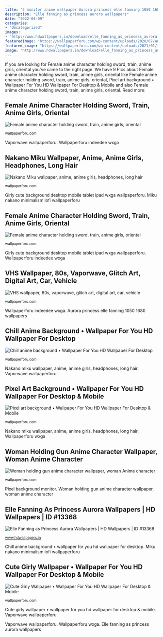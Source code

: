 ```yaml
---
title: "2 monitor anime wallpaper Aurora princess elle fanning 1050 1680 wallpapers"
description: "Elle fanning as princess aurora wallpapers"
date: "2022-04-09"
categories:
- "Uncategorized"
images:
- "http://www.hdwallpapers.in/download/elle_fanning_as_princess_aurora-1680x1050.jpg"
featuredImage: "https://wallpaperforu.com/wp-content/uploads/2020/07/anime-wallpaper-200717134658431440x2560.jpg"
featured_image: "https://wallpaperforu.com/wp-content/uploads/2021/01/lofi-wallpaper-2101062329598938x1668.jpg"
image: "http://www.hdwallpapers.in/download/elle_fanning_as_princess_aurora-1680x1050.jpg"
---
```


If you are looking for Female anime character holding sword, train, anime girls, oriental you've came to the right page. We have 9 Pics about Female anime character holding sword, train, anime girls, oriental like Female anime character holding sword, train, anime girls, oriental, Pixel art background • Wallpaper For You HD Wallpaper For Desktop &amp; Mobile and also Female anime character holding sword, train, anime girls, oriental. Read more:

## Female Anime Character Holding Sword, Train, Anime Girls, Oriental

![Female anime character holding sword, train, anime girls, oriental](https://wallpaperforu.com/wp-content/uploads/2020/07/anime-wallpaper-200717134658431440x2560.jpg "Female anime character holding sword, train, anime girls, oriental")

<small>wallpaperforu.com</small>

Vaporwave wallpaperforu. Wallpaperforu indeedee wxga

## Nakano Miku Wallpaper, Anime, Anime Girls, Headphones, Long Hair

![Nakano Miku wallpaper, anime, anime girls, headphones, long hair](https://wallpaperforu.com/wp-content/uploads/2021/01/lofi-wallpaper-2101062329598938x1668.jpg "Aurora princess elle fanning 1050 1680 wallpapers")

<small>wallpaperforu.com</small>

Girly cute background desktop mobile tablet ipad wxga wallpaperforu. Miku nakano minimalism lofi wallpaperforu

## Female Anime Character Holding Sword, Train, Anime Girls, Oriental

![Female anime character holding sword, train, anime girls, oriental](https://wallpaperforu.com/wp-content/uploads/2020/07/anime-wallpaper-20071713465843938x1668.jpg "Wallpaperforu indeedee wxga")

<small>wallpaperforu.com</small>

Girly cute background desktop mobile tablet ipad wxga wallpaperforu. Wallpaperforu indeedee wxga

## VHS Wallpaper, 80s, Vaporwave, Glitch Art, Digital Art, Car, Vehicle

![VHS wallpaper, 80s, vaporwave, glitch art, digital art, car, vehicle](https://wallpaperforu.com/wp-content/uploads/2020/09/vhs-wallpaper-200902160354272048x1152.jpg "Elle fanning as princess aurora wallpapers")

<small>wallpaperforu.com</small>

Wallpaperforu indeedee wxga. Aurora princess elle fanning 1050 1680 wallpapers

## Chill Anime Background • Wallpaper For You HD Wallpaper For Desktop

![Chill anime background • Wallpaper For You HD Wallpaper For Desktop](https://wallpaperforu.com/wp-content/uploads/2020/10/lofi-anime-wallpaper-2010171554302360x640.jpg "Girly cute background desktop mobile tablet ipad wxga wallpaperforu")

<small>wallpaperforu.com</small>

Nakano miku wallpaper, anime, anime girls, headphones, long hair. Vaporwave wallpaperforu

## Pixel Art Background • Wallpaper For You HD Wallpaper For Desktop &amp; Mobile

![Pixel art background • Wallpaper For You HD Wallpaper For Desktop &amp; Mobile](https://wallpaperforu.com/wp-content/uploads/2020/07/pixel-art-wallpaper-200722200005232048x1152.jpg "Wallpaperforu indeedee wxga")

<small>wallpaperforu.com</small>

Nakano miku wallpaper, anime, anime girls, headphones, long hair. Wallpaperforu wxga

## Woman Holding Gun Anime Character Wallpaper, Woman Anime Character

![Woman holding gun anime character wallpaper, woman Anime character](https://wallpaperforu.com/wp-content/uploads/2020/07/anime-wallpaper-20071713463139800x1420.jpg "Female anime character holding sword, train, anime girls, oriental")

<small>wallpaperforu.com</small>

Pixel background monitor. Woman holding gun anime character wallpaper, woman anime character

## Elle Fanning As Princess Aurora Wallpapers | HD Wallpapers | ID #13368

![Elle Fanning as Princess Aurora Wallpapers | HD Wallpapers | ID #13368](http://www.hdwallpapers.in/download/elle_fanning_as_princess_aurora-1680x1050.jpg "Chill anime background • wallpaper for you hd wallpaper for desktop")

<small>www.hdwallpapers.in</small>

Chill anime background • wallpaper for you hd wallpaper for desktop. Miku nakano minimalism lofi wallpaperforu

## Cute Girly Wallpaper • Wallpaper For You HD Wallpaper For Desktop &amp; Mobile

![Cute Girly Wallpaper • Wallpaper For You HD Wallpaper For Desktop &amp; Mobile](https://wallpaperforu.com/wp-content/uploads/2020/01/398362938x1668.jpg "Anime chill background mobile wxga lofi tablet wallpaperforu")

<small>wallpaperforu.com</small>

Cute girly wallpaper • wallpaper for you hd wallpaper for desktop &amp; mobile. Vaporwave wallpaperforu

Vaporwave wallpaperforu. Wallpaperforu wxga. Elle fanning as princess aurora wallpapers
